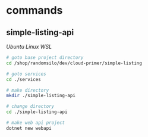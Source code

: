 # commands

## simple-listing-api

_Ubuntu Linux WSL_

```bash
# goto base project directory
cd /shop/randomsilo/dev/cloud-primer/simple-listing

# goto services
cd ./services

# make directory
mkdir ./simple-listing-api

# change directory
cd ./simple-listing-api

# make web api project
dotnet new webapi

```